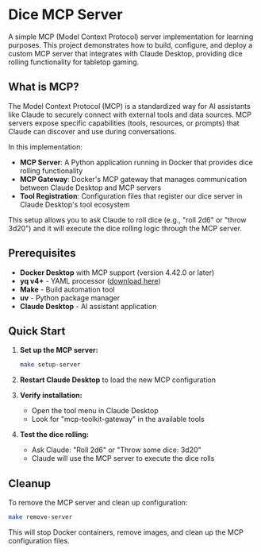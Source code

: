 # Dice MCP Server

A simple MCP (Model Context Protocol) server implementation for learning purposes. This project demonstrates how to build, configure, and deploy a custom MCP server that integrates with Claude Desktop, providing dice rolling functionality for tabletop gaming.

## What is MCP?

The Model Context Protocol (MCP) is a standardized way for AI assistants like Claude to securely connect with external tools and data sources. MCP servers expose specific capabilities (tools, resources, or prompts) that Claude can discover and use during conversations.

In this implementation:
- **MCP Server**: A Python application running in Docker that provides dice rolling functionality
- **MCP Gateway**: Docker's MCP gateway that manages communication between Claude Desktop and MCP servers
- **Tool Registration**: Configuration files that register our dice server in Claude Desktop's tool ecosystem

This setup allows you to ask Claude to roll dice (e.g., "roll 2d6" or "throw 3d20") and it will execute the dice rolling logic through the MCP server.

## Prerequisites

- **Docker Desktop** with MCP support (version 4.42.0 or later)
- **yq v4+** - YAML processor ([download here](https://github.com/mikefarah/yq/releases))
- **Make** - Build automation tool
- **uv** - Python package manager
- **Claude Desktop** - AI assistant application

## Quick Start

1. **Set up the MCP server:**
   ```bash
   make setup-server
   ```

2. **Restart Claude Desktop** to load the new MCP configuration

3. **Verify installation:**
   - Open the tool menu in Claude Desktop
   - Look for "mcp-toolkit-gateway" in the available tools

4. **Test the dice rolling:**
   - Ask Claude: "Roll 2d6" or "Throw some dice: 3d20"
   - Claude will use the MCP server to execute the dice rolls

## Cleanup

To remove the MCP server and clean up configuration:

```bash
make remove-server
```

This will stop Docker containers, remove images, and clean up the MCP configuration files.
